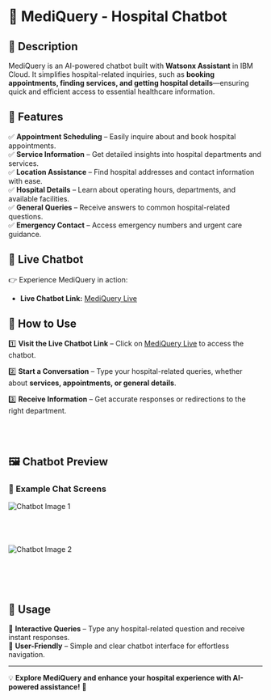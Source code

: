# 🏥 MediQuery - Hospital Chatbot

## 📌 Description
MediQuery is an AI-powered chatbot built with **Watsonx Assistant** in IBM Cloud. It simplifies hospital-related inquiries, such as **booking appointments, finding services, and getting hospital details**—ensuring quick and efficient access to essential healthcare information.

## 🚀 Features
✅ **Appointment Scheduling** – Easily inquire about and book hospital appointments.  
✅ **Service Information** – Get detailed insights into hospital departments and services.  
✅ **Location Assistance** – Find hospital addresses and contact information with ease.  
✅ **Hospital Details** – Learn about operating hours, departments, and available facilities.  
✅ **General Queries** – Receive answers to common hospital-related questions.  
✅ **Emergency Contact** – Access emergency numbers and urgent care guidance.  

## 🔗 Live Chatbot
👉 Experience MediQuery in action:
- **Live Chatbot Link:** [MediQuery Live](https://web-chat.global.assistant.watson.appdomain.cloud/preview.html?backgroundImageURL=https%3A%2F%2Fau-syd.assistant.watson.cloud.ibm.com%2Fpublic%2Fimages%2Fupx-261a7e63-4807-4776-8563-d6562c125f1a%3A%3A2a9fb6d4-e30b-4baf-8f5f-6f8983cc75f8&integrationID=749351fa-7ac1-4561-a220-366ce4211e4f&region=au-syd&serviceInstanceID=261a7e63-4807-4776-8563-d6562c125f1a)


## 📖 How to Use
1️⃣ **Visit the Live Chatbot Link** – Click on [MediQuery Live](https://web-chat.global.assistant.watson.appdomain.cloud/preview.html?backgroundImageURL=https%3A%2F%2Fau-syd.assistant.watson.cloud.ibm.com%2Fpublic%2Fimages%2Fupx-261a7e63-4807-4776-8563-d6562c125f1a%3A%3A2a9fb6d4-e30b-4baf-8f5f-6f8983cc75f8&integrationID=749351fa-7ac1-4561-a220-366ce4211e4f&region=au-syd&serviceInstanceID=261a7e63-4807-4776-8563-d6562c125f1a) to access the chatbot.

2️⃣ **Start a Conversation** – Type your hospital-related queries, whether about **services, appointments, or general details**.

3️⃣ **Receive Information** – Get accurate responses or redirections to the right department.

<br><br>
## 🖼️ Chatbot Preview
### 📌 Example Chat Screens
![Chatbot Image 1](https://github.com/user-attachments/assets/a03dc9b0-ba56-4188-a269-841bb93e0d70)  
<br><br>
<br><br>
![Chatbot Image 2](https://github.com/user-attachments/assets/1b8d3a82-45cb-44a8-af05-74a250504fd5)  
<br><br>
<br><br>
## 🎯 Usage
🔹 **Interactive Queries** – Type any hospital-related question and receive instant responses.  
🔹 **User-Friendly** – Simple and clear chatbot interface for effortless navigation.  

---
💡 **Explore MediQuery and enhance your hospital experience with AI-powered assistance!** 🚀





















